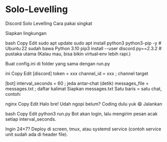 # Solo-Levelling
Discord Solo Levelling
Cara pakai singkat

Siapkan lingkungan

bash
Copy
Edit
sudo apt update
sudo apt install python3 python3-pip -y        # Ubuntu 22 sudah bawa Python 3.10
pip3 install --user discord.py==2.3.2          # pustaka utama
(Kalau mau, bisa bikin virtual‑env lebih rapi.)

Buat config.ini di folder yang sama dengan run.py

ini
Copy
Edit
[discord]
token = xxx
channel_id = xxx   ; channel target

[bot]
interval_seconds = 60              ; jeda antar‑chat (detik)
messages_file = messages.txt       ; daftar kalimat
Siapkan messages.txt
Satu baris = satu chat, contoh:

nginx
Copy
Edit
Halo bre!
Udah ngopi belum?
Coding dulu yuk 😄
Jalankan

bash
Copy
Edit
python3 run.py
Bot akan login, lalu mengirim pesan acak setiap interval_seconds.

Ingin 24×7?
Deploy di screen, tmux, atau systemd service (contoh service unit sudah ada di header file).

